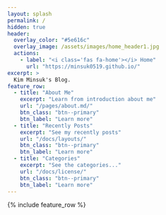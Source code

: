 ```yaml
---
layout: splash
permalink: /
hidden: true
header:
  overlay_color: "#5e616c"
  overlay_image: /assets/images/home_header1.jpg
  actions:
    - label: "<i class='fas fa-home'></i> Home"
      url: "https://minsuk0519.github.io/"
excerpt: >
  Kim Minsuk's Blog.
feature_row:
  - title: "About Me"
    excerpt: "Learn from introduction about me"
    url: "/pages/about.md/"
    btn_class: "btn--primary"
    btn_label: "Learn more"
  - title: "Recently Posts"
    excerpt: "See my recently posts"
    url: "/docs/layouts/"
    btn_class: "btn--primary"
    btn_label: "Learn more"
  - title: "Categories"
    excerpt: "See the categories..."
    url: "/docs/license/"
    btn_class: "btn--primary"
    btn_label: "Learn more"      
---
```


{% include feature_row %}
